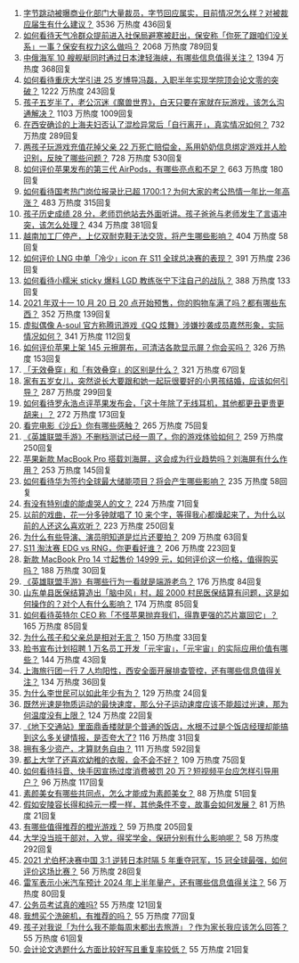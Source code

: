 1. [字节跳动被曝商业化部门大量裁员，字节回应属实，目前情况怎么样？对被裁应届生有什么建议？](https://www.zhihu.com/question/492696333) 3536 万热度 436回复
1. [如何看待天气冷群众提前进入社保局避寒被赶出，保安称「你死了跟咱们没关系」一事？保安有权力这么做吗？](https://www.zhihu.com/question/492940072) 2068 万热度 789回复
1. [中俄海军 10 艘舰艇同时通过日本津轻海峡，有哪些信息值得关注？](https://www.zhihu.com/question/493214257) 1394 万热度 368回复
1. [如何看待重庆大学引进 25 岁博导冯磊，入职半年实现学院顶会论文零的突破？](https://www.zhihu.com/question/492917683) 1222 万热度 243回复
1. [孩子五岁半了，老公沉迷《魔兽世界》，白天只要在家就在玩游戏，该怎么沟通解决？](https://www.zhihu.com/question/492997580) 1103 万热度 1009回复
1. [在西安确诊的上海夫妇否认了混检异常后「自行离开」，真实情况如何？](https://www.zhihu.com/question/493167856) 732 万热度 289回复
1. [两孩子玩游戏充值花掉父亲 22 万死亡赔偿金，系用奶奶信息绑定游戏并人脸识别，反映了哪些问题？](https://www.zhihu.com/question/493105377) 728 万热度 530回复
1. [如何评价苹果发布的第三代 AirPods，有哪些亮点和不足？](https://www.zhihu.com/question/493187901) 663 万热度 180回复
1. [如何看待国考热门岗位报录比已超 1700:1？为何大家的考公热情一年比一年高涨？](https://www.zhihu.com/question/492946553) 483 万热度 315回复
1. [孩子历史成绩 28 分，老师罚他站去外面听讲。孩子爸爸与老师发生了言语冲突，该怎么处理？](https://www.zhihu.com/question/492188896) 434 万热度 381回复
1. [越南加工厂停产，上亿双耐克鞋无法交货，将产生哪些影响？](https://www.zhihu.com/question/493016686) 404 万热度 58回复
1. [如何评价 LNG 中单「冷少」icon 在 S11 全球总决赛的表现？](https://www.zhihu.com/question/493158379) 391 万热度 236回复
1. [如何看待小糯米 sticky 爆料 LGD 教练张宁下注自己的战队？](https://www.zhihu.com/question/492996721) 388 万热度 133回复
1. [2021 年双十一 10 月 20 日 20 点开始预售，你的购物车满了吗？都有哪些东西？](https://www.zhihu.com/question/493322865) 352 万热度 139回复
1. [虚拟偶像 A-soul 官方称腾讯游戏《QQ 炫舞》涉嫌抄袭成员嘉然形象，实际情况如何？](https://www.zhihu.com/question/493172617) 341 万热度 112回复
1. [如何评价苹果上架 145 元擦屏布，可清洁各款显示屏？你会买吗？](https://www.zhihu.com/question/493223299) 326 万热度 153回复
1. [「无效叠穿」和「有效叠穿」的区别是什么？](https://www.zhihu.com/question/485023535) 321 万热度 67回复
1. [家有五岁女儿，突然说长大要跟和她一起玩很要好的小男孩结婚，应该如何引导？](https://www.zhihu.com/question/492278369) 287 万热度 299回复
1. [如何看待罗永浩点评苹果发布会，「这十年除了无线耳机，其他都更丑更贵更胡来」？](https://www.zhihu.com/question/493252428) 272 万热度 173回复
1. [看完电影《沙丘》你有哪些感触？](https://www.zhihu.com/question/392107457) 265 万热度 75回复
1. [《英雄联盟手游》不删档测试已经一周了，你的游戏体验如何？](https://www.zhihu.com/question/493124889) 259 万热度 250回复
1. [苹果新款 MacBook Pro 搭载刘海屏，这会成为行业趋势吗？刘海屏有什么作用？](https://www.zhihu.com/question/493189294) 253 万热度 145回复
1. [如何看待华为签约全球最大储能项目？将会产生哪些影响？](https://www.zhihu.com/question/493122104) 235 万热度 58回复
1. [有没有特别虐的能虐哭人的文？](https://www.zhihu.com/question/482223346) 224 万热度 71回复
1. [以前的戏曲，花一分多钟就唱了 10 来个字，等得我心都燥起来了，为什么以前的人还这么喜欢听？](https://www.zhihu.com/question/447050805) 223 万热度 250回复
1. [为什么有些导演、演员明知道是烂片还要拍？](https://www.zhihu.com/question/492998645) 209 万热度 63回复
1. [S11 淘汰赛 EDG vs RNG，你更看好谁？](https://www.zhihu.com/question/493195159) 206 万热度 223回复
1. [新款 MacBook Pro 14 寸起售价 14999 元，如何评价这一价格，值得购买吗？](https://www.zhihu.com/question/493189916) 188 万热度 30回复
1. [《英雄联盟手游》有哪些行为一看就是端游老鸟？](https://www.zhihu.com/question/493163930) 176 万热度 84回复
1. [山东单县医保结算造出「脑中风」村，超 2000 村民医保结算有问题，这是如何操作的？对个人有什么影响？](https://www.zhihu.com/question/493036065) 174 万热度 85回复
1. [如何看待英特尔 CEO 称「不怪苹果抛弃我们，得靠更强的芯片赢回它」？](https://www.zhihu.com/question/493037936) 165 万热度 85回复
1. [为什么孩子和父亲总是相对无言？](https://www.zhihu.com/question/491822944) 150 万热度 33回复
1. [脸书宣布计划招聘 1 万名员工开发「元宇宙」，「元宇宙」的实际应用价值有哪些？](https://www.zhihu.com/question/493121373) 144 万热度 43回复
1. [上海旅行团一行 7 人均阳性，西安全面开展排查管控，还有哪些信息值得关注？](https://www.zhihu.com/question/493036427) 134 万热度 36回复
1. [为什么李世民可以如此年少有为？](https://www.zhihu.com/question/443026212) 129 万热度 24回复
1. [既然光速是物质运动的最快速度，那么分子运动速度应该不能超过光速，那为何温度没有上限？](https://www.zhihu.com/question/489589833) 124 万热度 22回复
1. [《地下交通站》里面鼎香楼就是个普通的饭店，水根不过是个饭店经理却能搞到这么多关键情报，是否夸大了?](https://www.zhihu.com/question/487918531) 116 万热度 31回复
1. [拥有多少资产，才算财务自由？](https://www.zhihu.com/question/443106237) 111 万热度 592回复
1. [都上大学了还喜欢幼稚的衣服，会不会不好？](https://www.zhihu.com/question/492087181) 109 万热度 75回复
1. [如何看待抖音、快手因宣扬过度消费被罚 20 万？短视频平台应怎样引导用户？](https://www.zhihu.com/question/493077358) 96 万热度 117回复
1. [素颜美女有哪些共同点，怎么才能成为素颜美女？](https://www.zhihu.com/question/493159416) 88 万热度 51回复
1. [假如安陵容长得和纯元一模一样，其他条件不变，故事会如何发展？](https://www.zhihu.com/question/491462920) 81 万热度 21回复
1. [有哪些值得推荐的橙光游戏？](https://www.zhihu.com/question/336679633) 59 万热度 205回复
1. [大学没当班干部对，入党，得奖学金，保研分别有什么影响呢？](https://www.zhihu.com/question/423749400) 58 万热度 292回复
1. [2021 尤伯杯决赛中国 3:1 逆转日本时隔 5 年重夺冠军，15 冠全球最强，如何评价这场比赛？](https://www.zhihu.com/question/492773072) 56 万热度 28回复
1. [雷军表示小米汽车预计 2024 年上半年量产，还有哪些信息值得关注？](https://www.zhihu.com/question/493240374) 56 万热度 80回复
1. [公务员考试真的难吗?](https://www.zhihu.com/question/486450647) 55 万热度 121回复
1. [我想买个洗碗机，有推荐的吗？](https://www.zhihu.com/question/398574597) 55 万热度 77回复
1. [孩子对我说「为什么我不能每周末都出去旅游」？作为家长我应该怎么回答？](https://www.zhihu.com/question/493067010) 55 万热度 61回复
1. [会计论文选题什么方面比较好写且重复率较低？](https://www.zhihu.com/question/429014207) 55 万热度 21回复
